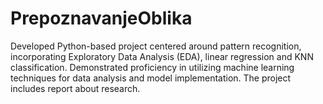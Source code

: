 # PrepoznavanjeOblika

Developed Python-based project centered around pattern recognition, incorporating Exploratory Data Analysis (EDA), linear regression and KNN classification. Demonstrated proficiency in utilizing machine learning techniques for data analysis and model implementation. The project includes report about research.
